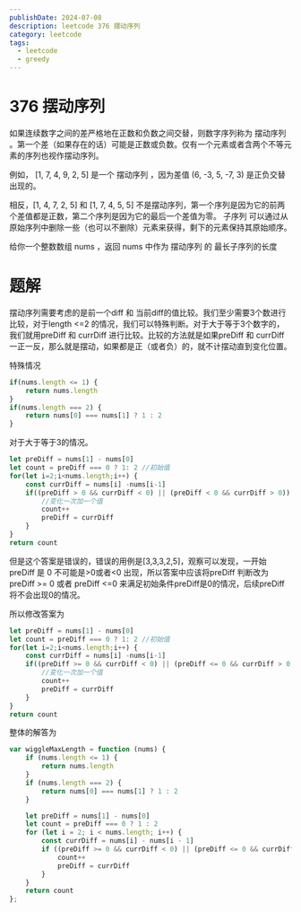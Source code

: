 ```yaml
---
publishDate: 2024-07-08
description: leetcode 376 摆动序列
category: leetcode
tags:
  - leetcode
  - greedy
---
```


# 376 摆动序列

如果连续数字之间的差严格地在正数和负数之间交替，则数字序列称为 摆动序列 。第一个差（如果存在的话）可能是正数或负数。仅有一个元素或者含两个不等元素的序列也视作摆动序列。

例如， [1, 7, 4, 9, 2, 5] 是一个 摆动序列 ，因为差值 (6, -3, 5, -7, 3) 是正负交替出现的。

相反，[1, 4, 7, 2, 5] 和 [1, 7, 4, 5, 5] 不是摆动序列，第一个序列是因为它的前两个差值都是正数，第二个序列是因为它的最后一个差值为零。
子序列 可以通过从原始序列中删除一些（也可以不删除）元素来获得，剩下的元素保持其原始顺序。

给你一个整数数组 nums ，返回 nums 中作为 摆动序列 的 最长子序列的长度


# 题解

摆动序列需要考虑的是前一个diff 和 当前diff的值比较。我们至少需要3个数进行比较，对于length <=2 的情况，我们可以特殊判断。对于大于等于3个数字的，我们就用preDiff 和 currDiff 进行比较。比较的方法就是如果preDiff 和 currDiff 一正一反，那么就是摆动，如果都是正（或者负）的，就不计摆动直到变化位置。

特殊情况
```javascript
if(nums.length <= 1) {
    return nums.length
}
if(nums.length === 2) {
    return nums[0] === nums[1] ? 1 : 2
}
```

对于大于等于3的情况。

```javascript
let preDiff = nums[1] - nums[0]
let count = preDiff === 0 ? 1: 2 //初始值
for(let i=2;i<nums.length;i++) {
    const currDiff = nums[i] -nums[i-1]
    if((preDiff > 0 && currDiff < 0) || (preDiff < 0 && currDiff > 0)) {
        //变化一次加一个值
        count++
        preDiff = currDiff
    }
}
return count
```

但是这个答案是错误的，错误的用例是[3,3,3,2,5]，观察可以发现，一开始preDiff 是 0 不可能是>0或者<0 出现，所以答案中应该将preDiff 判断改为 preDiff >= 0 或者 preDiff <=0 来满足初始条件preDiff是0的情况，后续preDiff 将不会出现0的情况。

所以修改答案为

```javascript
let preDiff = nums[1] - nums[0]
let count = preDiff === 0 ? 1: 2 //初始值
for(let i=2;i<nums.length;i++) {
    const currDiff = nums[i] -nums[i-1]
    if((preDiff >= 0 && currDiff < 0) || (preDiff <= 0 && currDiff > 0)) {
        //变化一次加一个值
        count++
        preDiff = currDiff
    }
}
return count
```

整体的解答为

```javascript
var wiggleMaxLength = function (nums) {
    if (nums.length <= 1) {
        return nums.length
    }
    if (nums.length === 2) {
        return nums[0] === nums[1] ? 1 : 2
    }

    let preDiff = nums[1] - nums[0]
    let count = preDiff === 0 ? 1 : 2
    for (let i = 2; i < nums.length; i++) {
        const currDiff = nums[i] - nums[i - 1]
        if ((preDiff >= 0 && currDiff < 0) || (preDiff <= 0 && currDiff > 0)) {
            count++
            preDiff = currDiff
        }
    }
    return count
};
```
